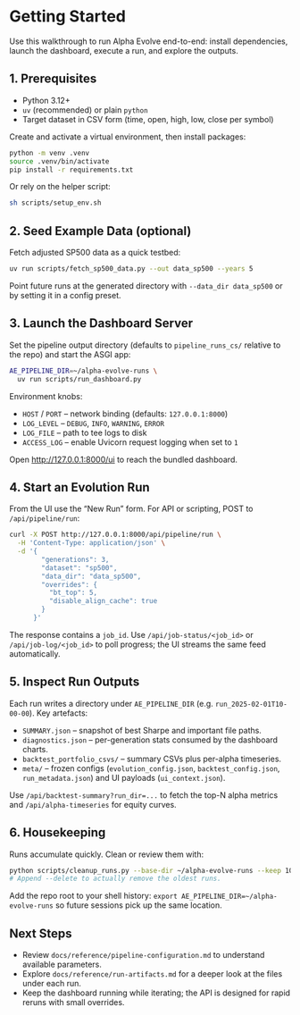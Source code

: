 # Getting Started

Use this walkthrough to run Alpha Evolve end-to-end: install dependencies, launch the dashboard, execute a run, and explore the outputs.

## 1. Prerequisites
- Python 3.12+
- `uv` (recommended) or plain `python`
- Target dataset in CSV form (time, open, high, low, close per symbol)

Create and activate a virtual environment, then install packages:

```bash
python -m venv .venv
source .venv/bin/activate
pip install -r requirements.txt
```

Or rely on the helper script:

```bash
sh scripts/setup_env.sh
```

## 2. Seed Example Data (optional)
Fetch adjusted SP500 data as a quick testbed:

```bash
uv run scripts/fetch_sp500_data.py --out data_sp500 --years 5
```

Point future runs at the generated directory with `--data_dir data_sp500` or by setting it in a config preset.

## 3. Launch the Dashboard Server
Set the pipeline output directory (defaults to `pipeline_runs_cs/` relative to the repo) and start the ASGI app:

```bash
AE_PIPELINE_DIR=~/alpha-evolve-runs \
  uv run scripts/run_dashboard.py
```

Environment knobs:
- `HOST` / `PORT` – network binding (defaults: `127.0.0.1:8000`)
- `LOG_LEVEL` – `DEBUG`, `INFO`, `WARNING`, `ERROR`
- `LOG_FILE` – path to tee logs to disk
- `ACCESS_LOG` – enable Uvicorn request logging when set to `1`

Open http://127.0.0.1:8000/ui to reach the bundled dashboard.

## 4. Start an Evolution Run
From the UI use the “New Run” form. For API or scripting, POST to `/api/pipeline/run`:

```bash
curl -X POST http://127.0.0.1:8000/api/pipeline/run \
  -H 'Content-Type: application/json' \
  -d '{
        "generations": 3,
        "dataset": "sp500",
        "data_dir": "data_sp500",
        "overrides": {
          "bt_top": 5,
          "disable_align_cache": true
        }
      }'
```

The response contains a `job_id`. Use `/api/job-status/<job_id>` or `/api/job-log/<job_id>` to poll progress; the UI streams the same feed automatically.

## 5. Inspect Run Outputs
Each run writes a directory under `AE_PIPELINE_DIR` (e.g. `run_2025-02-01T10-00-00`). Key artefacts:
- `SUMMARY.json` – snapshot of best Sharpe and important file paths.
- `diagnostics.json` – per-generation stats consumed by the dashboard charts.
- `backtest_portfolio_csvs/` – summary CSVs plus per-alpha timeseries.
- `meta/` – frozen configs (`evolution_config.json`, `backtest_config.json`, `run_metadata.json`) and UI payloads (`ui_context.json`).

Use `/api/backtest-summary?run_dir=...` to fetch the top-N alpha metrics and `/api/alpha-timeseries` for equity curves.

## 6. Housekeeping
Runs accumulate quickly. Clean or review them with:

```bash
python scripts/cleanup_runs.py --base-dir ~/alpha-evolve-runs --keep 10 --show-size
# Append --delete to actually remove the oldest runs.
```

Add the repo root to your shell history: `export AE_PIPELINE_DIR=~/alpha-evolve-runs` so future sessions pick up the same location.

## Next Steps
- Review `docs/reference/pipeline-configuration.md` to understand available parameters.
- Explore `docs/reference/run-artifacts.md` for a deeper look at the files under each run.
- Keep the dashboard running while iterating; the API is designed for rapid reruns with small overrides.
